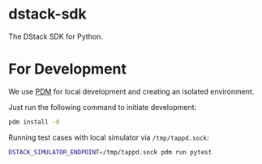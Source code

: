 # dstack-sdk

The DStack SDK for Python.


# For Development

We use [PDM](https://pdm-project.org/en/latest/) for local development and creating an isolated environment.

Just run the following command to initiate development:


```bash
pdm install -d
```

Running test cases with local simulator via `/tmp/tappd.sock`:

```bash
DSTACK_SIMULATOR_ENDPOINT=/tmp/tappd.sock pdm run pytest
```
